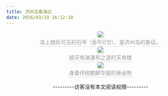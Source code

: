 ```yaml
---
title: 济州岛看海记
date: 2016/03/19 16:12:18
---
```


<center style="font-size=6px"> <img style="border-radius: 0.3125em; box-shadow: 0 2px 4px 0 rgba(34,36,38,.12),0 2px 10px 0 rgba(34,36,38,.08);" src="../../../../IMG/IMG_1586.JPG"/> <br> <div style="color:orange; border-bottom: 1px solid #d9d9d9; display: inline-block; color: #999; padding: 2px;">岛上随处可见的石爷（돌하르방），是济州岛的象征。</div> </center>

<center style="font-size=6px"> <img style="border-radius: 0.3125em; box-shadow: 0 2px 4px 0 rgba(34,36,38,.12),0 2px 10px 0 rgba(34,36,38,.08);" src="../../../../IMG/IMG_1569.JPG"/> <br> <div style="color:orange; border-bottom: 1px solid #d9d9d9; display: inline-block; color: #999; padding: 2px;">顺天帝渊瀑布之道的天帝楼</div> </center>

<center style="font-size=6px"> <img style="border-radius: 0.3125em; box-shadow: 0 2px 4px 0 rgba(34,36,38,.12),0 2px 10px 0 rgba(34,36,38,.08);" src="../../../../IMG/IMG_0047.JPG"/> <br> <div style="color:orange; border-bottom: 1px solid #d9d9d9; display: inline-block; color: #999; padding: 2px;">身着传统朝鲜华服的泰迪熊</div> </center>

<p style="text-align:center";>---------访客没有本文阅读权限---------</p>